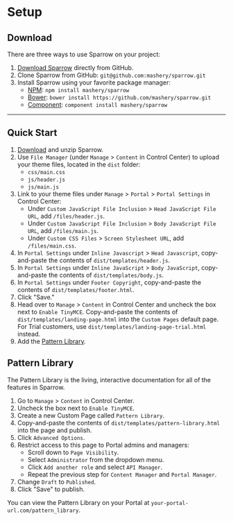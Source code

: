 # Setup


## Download

There are three ways to use Sparrow on your project:

1. [Download Sparrow](https://github.com/mashery/sparrow/archive/master.zip) directly from GitHub.
2. Clone Sparrow from GitHub: `git@github.com:mashery/sparrow.git`
3. Install Sparrow using your favorite package manager:
	* [NPM](https://www.npmjs.org/): `npm install mashery/sparrow`
	* [Bower](http://bower.io/): `bower install https://github.com/mashery/sparrow.git`
	* [Component](http://component.io/): `component install mashery/sparrow`


<hr>


## Quick Start

1. [Download](#download) and unzip Sparrow.
2. Use `File Manager` (under `Manage` > `Content` in Control Center) to upload your theme files, located in the `dist` folder:
	- `css/main.css`
	- `js/header.js`
	- `js/main.js`
3. Link to your theme files under `Manage` > `Portal` > `Portal Settings` in Control Center:
	- Under `Custom JavaScript File Inclusion` > `Head JavaScript File URL`, add `/files/header.js`.
	- Under `Custom JavaScript File Inclusion` > `Body JavaScript File URL`, add `/files/main.js`.
	- Under `Custom CSS Files` > `Screen Stylesheet URL`, add `/files/main.css`.
4. In `Portal Settings` under `Inline Javascript` > `Head Javascript`, copy-and-paste the contents of `dist/templates/header.js`.
5. In `Portal Settings` under `Inline JavaScript` > `Body JavaScript`, copy-and-paste the contents of `dist/templates/body.js`.
6. In `Portal Settings` under `Footer Copyright`, copy-and-paste the contents of `dist/templates/footer.html`.
7. Click "Save."
8. Head over to `Manage` > `Content` in Control Center and uncheck the box next to `Enable TinyMCE`. Copy-and-paste the contents of `dist/templates/landing-page.html` into the `Custom Pages` default page. For Trial customers, use `dist/templates/landing-page-trial.html` instead.
9. Add the [Pattern Library](#pattern-library).


## Pattern Library

The Pattern Library is the living, interactive documentation for all of the features in Sparrow.

1. Go to `Manage` > `Content` in Control Center.
2. Uncheck the box next to `Enable TinyMCE`.
3. Create a new Custom Page called `Pattern Library`.
4. Copy-and-paste the contents of `dist/templates/pattern-library.html` into the page and publish.
5. Click `Advanced Options`.
6. Restrict access to this page to Portal admins and managers:
	- Scroll down to `Page Visibility`.
	- Select `Administrator` from the dropdown menu.
	- Click `Add another role` and select `API Manager`.
	- Repeat the previous step for `Content Manager` and `Portal Manager`.
7. Change `Draft` to `Published`.
8. Click "Save" to publish.

You can view the Pattern Library on your Portal at `your-portal-url.com/pattern_library`.